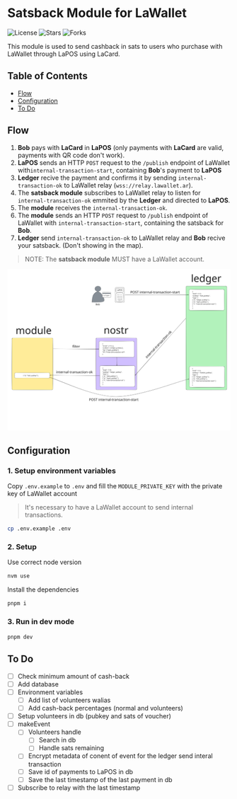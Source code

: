 # Satsback Module for LaWallet

<!-- ![Latest Release](https://badgen.net/github/release/lawalletio/satsback/stable/?color=blue&icon=bitcoin-lightning) -->

![License](https://badgen.net/github/license/lawalletio/satsback/?color=cyan)
![Stars](https://badgen.net/github/stars/lawalletio/satsback/?color=yellow)
![Forks](https://badgen.net/github/forks/lawalletio/satsback/?color=grey)

This module is used to send cashback in sats to users who purchase with LaWallet through LaPOS using LaCard.

## Table of Contents

-   [Flow](#flow)
-   [Configuration](#configuration)
-   [To Do](#to-do)

## Flow

1. **Bob** pays with **LaCard** in **LaPOS** (only payments with **LaCard** are valid, payments with QR code don't work).
2. **LaPOS** sends an HTTP `POST` request to the `/publish` endpoint of LaWallet with`internal-transaction-start`, containing **Bob**'s payment to **LaPOS**
3. **Ledger** recive the payment and confirms it by sending `internal-transaction-ok` to LaWallet relay (`wss://relay.lawallet.ar`).
4. The **satsback module** subscribes to LaWallet relay to listen for `internal-transaction-ok` emmited by the **Ledger** and directed to **LaPOS**.
5. The **module** receives the `internal-transaction-ok`.
6. The **module** sends an HTTP `POST` request to `/publish` endpoint of LaWallet with `internal-transaction-start`, containing the satsback for **Bob**.
7. **Ledger** send `internal-transaction-ok` to LaWallet relay and **Bob** recive your satsback. (Don't showing in the map).

> NOTE: The **satsback module** MUST have a LaWallet account.

<img
    src="./public/satsback-map.svg"
    alt="satsback flow"
/>

## Configuration

### 1. Setup environment variables

Copy `.env.example` to `.env` and fill the `MODULE_PRIVATE_KEY` with the private key of LaWallet account

> It's necessary to have a LaWallet account to send internal transactions.

```bash
cp .env.example .env
```

### 2. Setup

Use correct node version

```bash
nvm use
```

Install the dependencies

```bash
pnpm i
```

### 3. Run in dev mode

```bash
pnpm dev
```

## To Do

-   [ ] Check minimum amount of cash-back
-   [ ] Add database
-   [ ] Environment variables
    -   [ ] Add list of volunteers walias
    -   [ ] Add cash-back percentages (normal and volunteers)
-   [ ] Setup volunteers in db (pubkey and sats of voucher)
-   [ ] makeEvent
    -   [ ] Volunteers handle
        -   [ ] Search in db
        -   [ ] Handle sats remaining
    -   [ ] Encrypt metadata of conent of event for the ledger send interal transaction
    -   [ ] Save id of payments to LaPOS in db
    -   [ ] Save the last timestamp of the last payment in db
-   [ ] Subscribe to relay with the last timestamp
